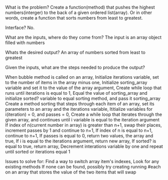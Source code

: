 What is the problem?
Create a function(method) that pushes the highest numbers(interger) to the back of a given ordered list(array). Or in other words, create a function that sorts numbers from least to greatest.

Interface? No.

What are the inputs, where do they come from?
The input is an array object filled with numbers

Whats the desired output?
An array of numbers sorted from least to greatest

Given the inputs, what are the steps needed to produce the output?

When bubble method is called on an array,
Initialize iterations variable, set to the number of items in the array minus one,
Initialize sorting_array variable and set it to the value of the array argument,
Create while loop that runs until iterations is equal to 1,
Equal the value of sorting_array and initialize sorted? variable to equal sorting method, and pass it sorting_array
Create a method sorting that steps through each item of an array, set its parameters to an array and the iterations variable,
Ititialize variables for i(iteration) = 0, and passes = 0,
Create a while loop that iterates through the given array, and continues until i variable is equal to the iteration argument
If index of n(current number in array) is greater than n+1, swap their places, increment passes by 1 and continue to n+1,
If index of n is equal to n+1, continue to n+1,
If passes is equal to 0, return two values, the array and true,
If i is equal to the iterations argument, return new array,
If sorted? is equal to true, return array,
Decrement interations variable by one and repeat until sorted or iterations equal 1

Issues to solve for:
Find a way to switch array item's indexes, Look for any existing methods
If none can be found, possibly try creating running #each on an array that stores the value of the two items that will swap